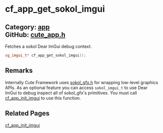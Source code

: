 # cf_app_get_sokol_imgui

Category: [app](https://github.com/RandyGaul/cute_framework/blob/master/docs/api_reference?id=app)  
GitHub: [cute_app.h](https://github.com/RandyGaul/cute_framework/blob/master/include/cute_app.h)  
---

Fetches a sokol Dear ImGui debug context.

```cpp
sg_imgui_t* cf_app_get_sokol_imgui();
```

## Remarks

Internally Cute Framework uses [sokol_gfx.h](https://github.com/floooh/sokol) for wrapping low-level graphics APIs.
As an optional feature you can access `sokol_imgui_t` to use Dear ImGui to debug inspect all of sokol_gfx's primitives.
You must call [cf_app_init_imgui](https://github.com/RandyGaul/cute_framework/blob/master/docs/app/cf_app_init_imgui.md) to use this function.

## Related Pages

[cf_app_init_imgui](https://github.com/RandyGaul/cute_framework/blob/master/docs/app/cf_app_init_imgui.md)  
